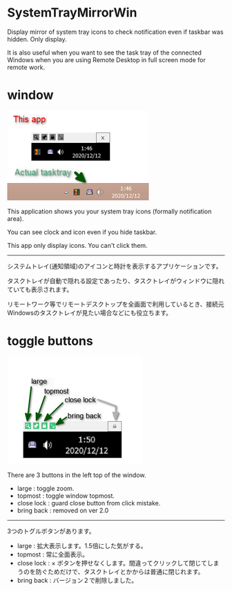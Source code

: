 # SystemTrayMirrorWin

Display mirror of system tray icons to check notification even if taskbar was hidden. Only display.

It is also useful when you want to see the task tray of the connected Windows when you are using Remote Desktop in full screen mode for remote work.


# window

![window](img/ksnip_20201212-015652.png)

This application shows you your system tray icons (formally notification area).

You can see clock and icon even if you hide taskbar.

This app only display icons. You can't click them.

---

システムトレイ(通知領域)のアイコンと時計を表示するアプリケーションです。

タスクトレイが自動で隠れる設定であったり、タスクトレイがウィンドウに隠れていても表示されます。

リモートワーク等でリモートデスクトップを全画面で利用しているとき、接続元Windowsのタスクトレイが見たい場合などにも役立ちます。


# toggle buttons

![window](img/ksnip_20201212-015646.png)

There are 3 buttons in the left top of the window.

* large : toggle zoom.
* topmost : toggle window topmost.
* close lock : guard close button from click mistake.
* bring back : removed on ver 2.0

---

3つのトグルボタンがあります。

* large : 拡大表示します。1.5倍にした気がする。
* topmost : 常に全面表示。
* close lock : × ボタンを押せなくします。間違ってクリックして閉じてしまうのを防ぐためだけで、タスクトレイとかからは普通に閉じれます。
* bring back : バージョン２で削除しました。
